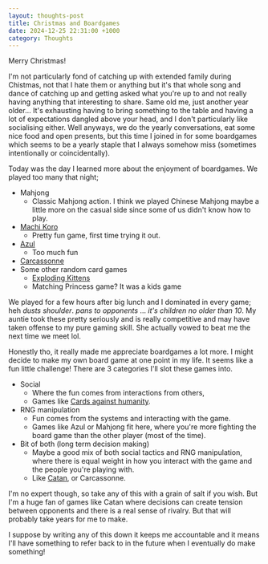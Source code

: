 ```yaml
---
layout: thoughts-post
title: Christmas and Boardgames
date: 2024-12-25 22:31:00 +1000
category: Thoughts
---
```


Merry Christmas! 

I'm not particularly fond of catching up with extended family during Chistmas, not that I hate them or anything but it's that whole song and dance of catching up and getting asked what you're up to and not really having anything that interesting to share. Same old me, just another year older... It's exhausting having to bring something to the table and having a lot of expectations dangled above your head, and I don't particularly like socialising either. Well anyways, we do the yearly conversations, eat some nice food and open presents, but this time I joined in for some boardgames which seems to be a yearly staple that I always somehow miss (sometimes intentionally or coincidentally). 

Today was the day I learned more about the enjoyment of boardgames. We played too many that night; 
- Mahjong
    - Classic Mahjong action. I think we played Chinese Mahjong maybe a little more on the casual side since some of us didn't know how to play. 
- [Machi Koro](https://boardgamegeek.com/boardgame/143884/machi-koro)
    - Pretty fun game, first time trying it out. 
- [Azul](https://boardgamegeek.com/boardgame/230802/azul)
    - Too much fun
- [Carcassonne](https://boardgamegeek.com/boardgame/822/carcassonne) 
- Some other random card games
    - [Exploding Kittens](https://boardgamegeek.com/boardgame/172225/exploding-kittens) 
    - Matching Princess game? It was a kids game

We played for a few hours after big lunch and I dominated in every game; heh *dusts shoulder*. *pans to opponents* ... *it's children no older than 10*. My auntie took these pretty seriously and is really competitive and may have taken offense to my pure gaming skill. She actually vowed to beat me the next time we meet lol. 

Honestly tho, it really made me appreciate boardgames a lot more. I might decide to make my own board game at one point in my life. It seems like a fun little challenge! There are 3 categories I'll slot these games into.

- Social
    - Where the fun comes from interactions from others, 
    - Games like [Cards against humanity](https://boardgamegeek.com/boardgame/50381/cards-against-humanity). 
- RNG manipulation
    - Fun comes from the systems and interacting with the game. 
    - Games like Azul or Mahjong fit here, where you're more fighting the board game than the other player (most of the time). 
- Bit of both (long term decision making)
    - Maybe a good mix of both social tactics and RNG manipulation, where there is equal weight in how you interact with the game and the people you're playing with. 
    - Like [Catan](https://boardgamegeek.com/boardgame/13/catan), or Carcassonne.  

I'm no expert though, so take any of this with a grain of salt if you wish. But I'm a huge fan of games like Catan where decisions can create tension between opponents and there is a real sense of rivalry. But that will probably take years for me to make.

I suppose by writing any of this down it keeps me accountable and it means I'll have something to refer back to in the future when I eventually do make something!
